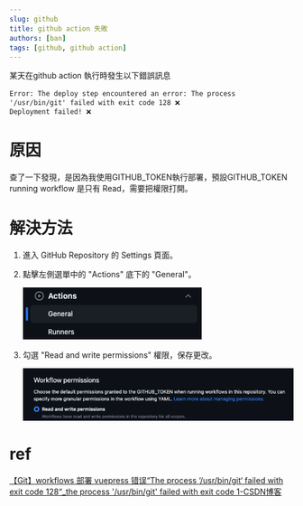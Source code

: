 ```yaml
---
slug: github
title: github action 失敗
authors: [ban]
tags: [github, github action]
---
```


某天在github action 執行時發生以下錯誤訊息
```
Error: The deploy step encountered an error: The process '/usr/bin/git' failed with exit code 128 ❌
Deployment failed! ❌
```

# 原因

查了一下發現，是因為我使用GITHUB_TOKEN執行部署，預設GITHUB_TOKEN running workflow 是只有 Read，需要把權限打開。

# 解決方法
1. 進入 GitHub Repository 的 Settings 頁面。
2. 點擊左側選單中的 "Actions" 底下的 "General"。
    
   ![截圖 2023-10-04 下午9.54.42.png](%E6%88%AA%E5%9C%96%202023-10-04%20%E4%B8%8B%E5%8D%889.54.42.png)

3. 勾選 "Read and write permissions" 權限，保存更改。

   ![截圖 2023-10-04 下午9.54.48.png](%E6%88%AA%E5%9C%96%202023-10-04%20%E4%B8%8B%E5%8D%889.54.48.png)

# ref
[【Git】workflows 部署 vuepress 错误“The process ‘/usr/bin/git‘ failed with exit code 128“_the process '/usr/bin/git' failed with exit code 1-CSDN博客](https://blog.csdn.net/weixin_42282187/article/details/124766382)

